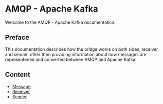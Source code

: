 # AMQP - Apache Kafka

Welcome to the AMQP - Apache Kafka documentation.

## Preface

This documentation describes how the bridge works on both sides, receiver and sender, other then providing information about how messages are representened and converted between AMQP and Apache Kafka.

## Content

* [Message](message.md)
* [Receiver](receiver.md)
* [Sender](sender.md)
